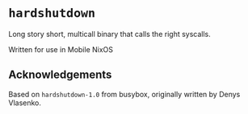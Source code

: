 `hardshutdown`
==============

Long story short, multicall binary that calls the right syscalls.

Written for use in Mobile NixOS


Acknowledgements
----------------

Based on `hardshutdown-1.0` from busybox, originally written by Denys Vlasenko.

